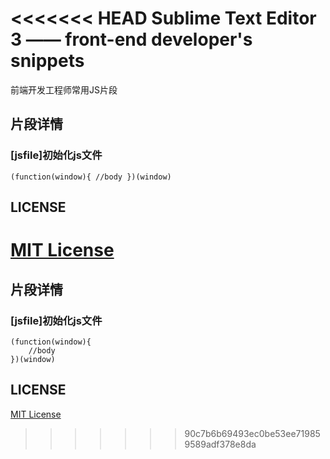 <<<<<<< HEAD
Sublime Text Editor 3 —— front-end developer's snippets
==========================================
前端开发工程师常用JS片段
## 片段详情
### [jsfile]初始化js文件
`
(function(window){
    //body
})(window)
`
## LICENSE
[MIT License](https://raw.githubusercontent.com/leftstick/sublime-javascript-snippets-plugin/master/LICENSE)
=======
## 片段详情

### [jsfile]初始化js文件

```
(function(window){
    //body
})(window)
```

## LICENSE

[MIT License](https://raw.githubusercontent.com/leftstick/sublime-javascript-snippets-plugin/master/LICENSE)
>>>>>>> 90c7b6b69493ec0be53ee719859589adf378e8da
